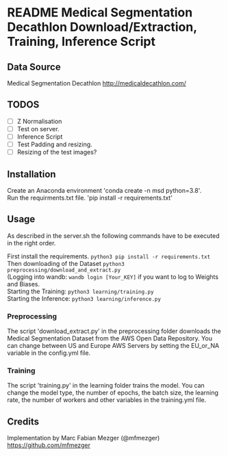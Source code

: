# README Medical Segmentation Decathlon Download/Extraction, Training, Inference Script

## Data Source

Medical Segmentation Decathlon http://medicaldecathlon.com/

## TODOS

- [ ] Z Normalisation
- [ ] Test on server.
- [ ] Inference Script
- [ ] Test Padding and resizing.
- [ ] Resizing of the test images?

## Installation

Create an Anaconda environment 'conda create -n msd python=3.8'.  
Run the requirments.txt file. 'pip install -r requirements.txt'

## Usage

As described in the server.sh the following commands have to be executed in the right order.

First install the requirements. `python3 pip install -r requirements.txt`
Then downloading of the Dataset `python3 preprocessing/download_and_extract.py`  
(Logging into wandb: `wandb login [Your_KEY]` if you want to log to Weights and Biases.    
Starting the Training: `python3 learning/training.py`     
Starting the Inference: `python3 learning/inference.py`    


### Preprocessing

The script 'download_extract.py' in the preprocessing folder downloads the Medical Segmentation Dataset from the AWS
Open Data Repository. You can change between US and Europe AWS Servers by setting the EU_or_NA variable in the
config.yml file.

### Training

The script 'training.py' in the learning folder trains the model. You can change the model type, the number of epochs,
the batch size, the learning rate, the number of workers and other variables in the training.yml file.

## Credits

Implementation by Marc Fabian Mezger (@mfmezger) https://github.com/mfmezger
